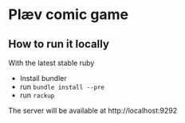 # Plæv comic game

## How to run it locally

With the latest stable ruby

* Install bundler
* run `bundle install --pre`
* run `rackup`

The server will be available at http://localhost:9292
